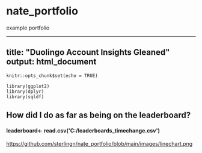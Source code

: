 # nate_portfolio
example portfolio


---
title: "Duolingo Account Insights Gleaned"
output: html_document
---

```{r setup, include=FALSE}
knitr::opts_chunk$set(echo = TRUE)
```
```{r, echo= FALSE,results='hide',message=FALSE,warning=FALSE}
library(ggplot2)
library(dplyr)
library(sqldf)
```
## How did I do as far as being on the leaderboard?

#### leaderboard<- read.csv('C:/leaderboards_timechange.csv')

<https://github.com/sterlingn/nate_portfolio/blob/main/images/linechart.png>

